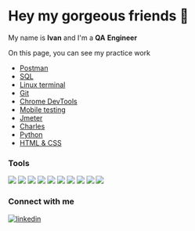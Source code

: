 # Hey my gorgeous friends 👋

 My name is __Ivan__ and I'm a __QA__ __Engineer__

 On this page, you can see my practice work
- [ Postman](https://github.com/ivanshybut/Postman)
- [SQL](https://github.com/ivanshybut/SQL)
- [Linux terminal](https://github.com/ivanshybut/QA_group_25/blob/main/terminal_git_1.txt)
- [Git](https://github.com/ivanshybut/Git) 
- [Chrome DevTools](https://github.com/ivanshybut/Chrome_DevTools)
- [Mobile testing]()
- [Jmeter](https://github.com/ivanshybut/Jmeter)
- [Charles]()
- [Python](https://github.com/ivanshybut/Python_course)
- [HTML & CSS](https://github.com/ivanshybut/Space)


### Tools

<p alling-"left">
<img src="https://img.icons8.com/external-tal-revivo-color-tal-revivo/44/000000/external-postman-is-the-only-complete-api-development-environment-logo-color-tal-revivo.png"/>
<img src="https://img.icons8.com/color/46/000000/git.png"/>
<img src="https://img.icons8.com/color/46/000000/linux--v2.png"/>
<img src="https://img.icons8.com/external-tal-revivo-color-tal-revivo/46/000000/external-postgre-sql-a-free-and-open-source-relational-database-management-system-logo-color-tal-revivo.png"/>
<img src="https://img.icons8.com/color/46/000000/python--v2.png"/>
<img src="https://img.icons8.com/fluency/46/000000/android-studio--v3.png"/>
<img src="https://img.icons8.com/color/46/000000/html-5--v1.png"/>
<img src="https://img.icons8.com/external-tal-revivo-shadow-tal-revivo/46/000000/external-sass-a-style-sheet-professional-grade-css-extension-language-logo-shadow-tal-revivo.png"/>
<img src="https://img.icons8.com/fluency/46/000000/visual-studio-code-2019.png"/>
<img src="https://img.icons8.com/color/46/000000/pycharm.png"/>
</p>



### Connect with me

[![linkedin](https://img.shields.io/badge/-Linkedin-3498db?style=for-the-badge&logo=linkedin)](https://www.linkedin.com/in/ivanshybut)











